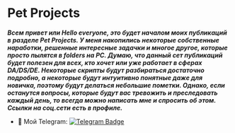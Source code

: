 # Pet Projects
***Всем привет или Hello everyone, это будет началом моих публикаций в разделе Pet Projects. У меня накопились некоторые собственные наработки, решенные интересные задачки и многое другое, которые просто пылятся в folders на PC. Думаю, что данный сет публикаций будет полезен для всех, кто хочет или уже работает в сферах DA/DS/DE. Некоторые скрипты будут разбираться достаточно подробно, а некоторые будут интуитивно понятные даже для новичка, поэтому будут делаться небольшие пометки. Однако, если останутся вопросы, которые будут вас тревожить и преследовать каждый день, то всегда можно написать мне и спросить об этом. Ссылки на соц.сети есть в профиле.***

* :incoming_envelope: Мой Telegram: [![Telegram Badge](https://img.shields.io/badge/Telegram-blue?style=for-the-badge&logo=telegram&logoColor=white)]("https://t.me/nnnnnnnnnnnnnnkkkk")
